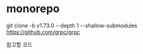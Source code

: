 # monorepo
git clone -b v1.73.0 --depth 1 --shallow-submodules https://github.com/grpc/grpc

참고할 코드

